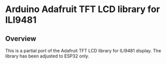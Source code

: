 # Arduino Adafruit TFT LCD library for ILI9481


## Overview

This is a partial port of the Adafruit TFT LCD library for ILI9481 display. The library has been adjusted to ESP32 only.

